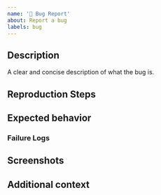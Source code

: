 ```yaml
---
name: '🐞 Bug Report'
about: Report a bug
labels: bug
---
```


## Description

A clear and concise description of what the bug is.

## Reproduction Steps

<!-- Steps to reproduce the behavior: -->

<!-- 1. Go to '...' -->
<!-- 2. Click on '....' -->
<!-- 3. Scroll down to '....' -->
<!-- 4. See error -->

## Expected behavior

<!-- A clear and concise description of what you expected to happen. -->

### Failure Logs

<!-- Please include any relevant log snippets or files here. -->

## Screenshots

<!-- If applicable, add screenshots to help explain your problem. -->

<!-- **Desktop (please complete the following information):** -->

<!-- - OS: [e.g. iOS] -->
<!-- - Browser [e.g. chrome, safari] -->
<!-- - Version [e.g. 22] -->

<!-- **Smartphone (please complete the following information):** -->

<!--  - Device: [e.g. iPhone6] -->
<!--  - OS: [e.g. iOS8.1] -->
<!--  - Browser [e.g. stock browser, safari] -->
<!--  - Version [e.g. 22] -->

## Additional context

<!--Add any other context about the problem here. -->
